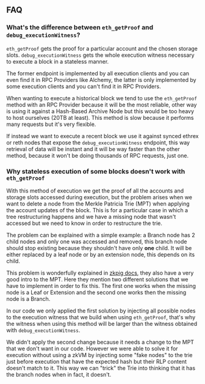 ## FAQ

### What's the difference between `eth_getProof` and `debug_executionWitness`?

`eth_getProof` gets the proof for a particular account and the chosen storage slots.
`debug_executionWitness` gets the whole execution witness necessary to execute a block in a stateless manner.

The former endpoint is implemented by all execution clients and you can even find it in RPC Providers like Alchemy, the latter is only implemented by some execution clients and you can't find it in RPC Providers.

When wanting to execute a historical block we tend to use the `eth_getProof` method with an RPC Provider because it will be the most reliable, other way is using it against a Hash-Based Archive Node but this would be too heavy to host ourselves (20TB at least). This method is slow because it performs many requests but it's very flexible.

If instead we want to execute a recent block we use it against synced ethrex or reth nodes that expose the `debug_executionWitness` endpoint, this way retrieval of data will be instant and it will be way faster than the other method, because it won't be doing thousands of RPC requests, just one.

### Why stateless execution of some blocks doesn't work with `eth_getProof`

With this method of execution we get the proof of all the accounts and storage slots accessed during execution, but the problem arises when we want to delete a node from the Merkle Patricia Trie (MPT) when applying the account updates of the block. This is for a particular case in which a tree restructuring happens and we have a missing node that wasn't accessed but we need to know in order to restructure the trie.

The problem can be explained with a simple example: a Branch node has 2 child nodes and only one was accessed and removed, this branch node should stop existing because they shouldn't have only **one** child. It will be either replaced by a leaf node or by an extension node, this depends on its child.

This problem is wonderfully explained in [zkpig docs](https://github.com/kkrt-labs/zk-pig/blob/main/docs/modified-mpt.md), they also have a very good intro to the MPT.
Here they mention two different solutions that we have to implement in order to fix this. The first one works when the missing node is a Leaf or Extension and the second one works then the missing node is a Branch.

In our code we only applied the first solution by injecting all possible nodes to the execution witness that we build when using `eth_getProof`, that's why the witness when using this method will be larger than the witness obtained with `debug_executionWitness`. 

We didn't apply the second change because it needs a change to the MPT that we don't want in our code. However we were able to solve it for execution without using a zkVM by injecting some "fake nodes" to the trie just before execution that have the expected hash but their RLP content doesn't match to it. This way we can "trick" the Trie into thinking that it has the branch nodes when in fact, it doesn't. 




